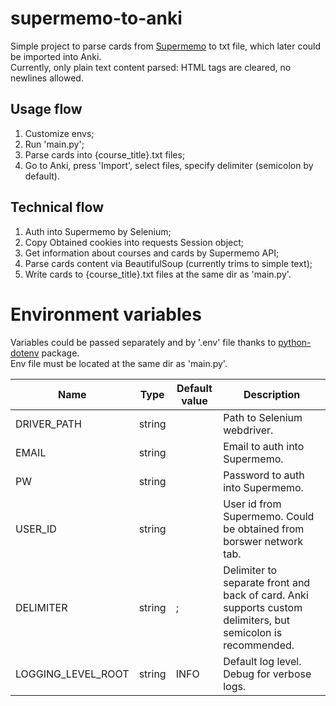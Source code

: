 # supermemo-to-anki

Simple project to parse cards from [Supermemo](https://app.supermemo.com/) to txt file, which later could be imported into Anki.  
Currently, only plain text content parsed: HTML tags are cleared, no newlines allowed.

## Usage flow

1. Customize envs;
2. Run 'main.py';
3. Parse cards into {course_title}.txt files;
4. Go to Anki, press 'Import', select files, specify delimiter (semicolon by default).

## Technical flow

1. Auth into Supermemo by Selenium;
2. Copy Obtained cookies into requests Session object;
3. Get information about courses and cards by Supermemo API;
4. Parse cards content via BeautifulSoup (currently trims to simple text);
5. Write cards to {course_title}.txt files at the same dir as 'main.py'.

# Environment variables

Variables could be passed separately and by '.env' file thanks to [python-dotenv](https://pypi.org/project/python-dotenv/) package.  
Env file must be located at the same dir as 'main.py'.

| Name                 | Type   | Default value | Description                                                                                                  |
|----------------------|--------|---------------|--------------------------------------------------------------------------------------------------------------|
| DRIVER_PATH          | string |               | Path to Selenium webdriver.                                                                                  |
| EMAIL          | string |               | Email to auth into Supermemo.                                                                                |
| PW          | string |               | Password to auth into Supermemo.                                                                             |
| USER_ID          | string |               | User id from Supermemo. Could be obtained from borswer network tab.                                          |
| DELIMITER          | string | ;             | Delimiter to separate front and back of card. Anki supports custom delimiters, but semicolon is recommended. |
| LOGGING_LEVEL_ROOT          | string | INFO          | Default log level. Debug for verbose logs.                                                                   |
